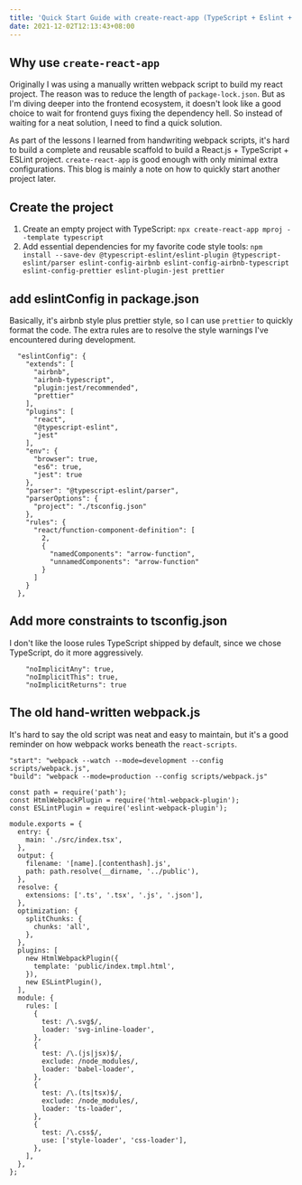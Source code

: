 ```yaml
---
title: 'Quick Start Guide with create-react-app (TypeScript + Eslint + Prettier)'
date: 2021-12-02T12:13:43+08:00
---
```


## Why use `create-react-app`

Originally I was using a manually written webpack script to build my react project. The reason
was to reduce the length of `package-lock.json`. But as I'm diving deeper into the frontend ecosystem,
it doesn't look like a good choice to wait for frontend guys fixing the dependency hell. So instead
of waiting for a neat solution, I need to find a quick solution.

As part of the lessons I learned from handwriting webpack scripts, it's hard to build a complete
and reusable scaffold to build a React.js + TypeScript + ESLint project. `create-react-app` is good
enough with only minimal extra configurations. This blog is mainly a note on how to quickly start
another project later.

## Create the project

1. Create an empty project with TypeScript: `npx create-react-app mproj --template typescript`
2. Add essential dependencies for my favorite code style tools:
`npm install --save-dev @typescript-eslint/eslint-plugin @typescript-eslint/parser eslint-config-airbnb eslint-config-airbnb-typescript eslint-config-prettier eslint-plugin-jest prettier`

## add eslintConfig in package.json

Basically, it's airbnb style plus prettier style, so I can use `prettier` to quickly format the code.
The extra rules are to resolve the style warnings I've encountered during development.

```
  "eslintConfig": {
    "extends": [
      "airbnb",
      "airbnb-typescript",
      "plugin:jest/recommended",
      "prettier"
    ],
    "plugins": [
      "react",
      "@typescript-eslint",
      "jest"
    ],
    "env": {
      "browser": true,
      "es6": true,
      "jest": true
    },
    "parser": "@typescript-eslint/parser",
    "parserOptions": {
      "project": "./tsconfig.json"
    },
    "rules": {
      "react/function-component-definition": [
        2,
        {
          "namedComponents": "arrow-function",
          "unnamedComponents": "arrow-function"
        }
      ]
    }
  },
```

## Add more constraints to tsconfig.json

I don't like the loose rules TypeScript shipped by default, since we chose TypeScript, do it
more aggressively.

```
    "noImplicitAny": true,
    "noImplicitThis": true,
    "noImplicitReturns": true
```

## The old hand-written webpack.js

It's hard to say the old script was neat and easy to maintain, but it's a good reminder
on how webpack works beneath the `react-scripts`.

```
"start": "webpack --watch --mode=development --config scripts/webpack.js",
"build": "webpack --mode=production --config scripts/webpack.js"
```

```
const path = require('path');
const HtmlWebpackPlugin = require('html-webpack-plugin');
const ESLintPlugin = require('eslint-webpack-plugin');

module.exports = {
  entry: {
    main: './src/index.tsx',
  },
  output: {
    filename: '[name].[contenthash].js',
    path: path.resolve(__dirname, '../public'),
  },
  resolve: {
    extensions: ['.ts', '.tsx', '.js', '.json'],
  },
  optimization: {
    splitChunks: {
      chunks: 'all',
    },
  },
  plugins: [
    new HtmlWebpackPlugin({
      template: 'public/index.tmpl.html',
    }),
    new ESLintPlugin(),
  ],
  module: {
    rules: [
      {
        test: /\.svg$/,
        loader: 'svg-inline-loader',
      },
      {
        test: /\.(js|jsx)$/,
        exclude: /node_modules/,
        loader: 'babel-loader',
      },
      {
        test: /\.(ts|tsx)$/,
        exclude: /node_modules/,
        loader: 'ts-loader',
      },
      {
        test: /\.css$/,
        use: ['style-loader', 'css-loader'],
      },
    ],
  },
};
```
